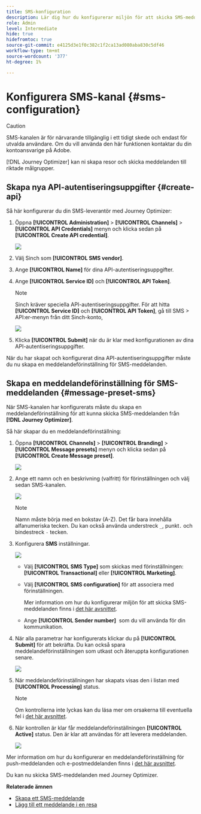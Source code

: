 ```yaml
---
title: SMS-konfiguration
description: Lär dig hur du konfigurerar miljön för att skicka SMS-meddelanden med Journey Optimizer
role: Admin
level: Intermediate
hide: true
hidefromtoc: true
source-git-commit: e4125d3e1f0c382c1f2ca13ad080aba830c5df46
workflow-type: tm+mt
source-wordcount: '377'
ht-degree: 1%

---
```


# Konfigurera SMS-kanal {#sms-configuration}

>[!CAUTION]
>
> SMS-kanalen är för närvarande tillgänglig i ett tidigt skede och endast för utvalda användare. Om du vill använda den här funktionen kontaktar du din kontoansvarige på Adobe.

[!DNL Journey Optimizer] kan ni skapa resor och skicka meddelanden till riktade målgrupper.

## Skapa nya API-autentiseringsuppgifter {#create-api}

Så här konfigurerar du din SMS-leverantör med Journey Optimizer:

1. Öppna **[!UICONTROL Administration]** > **[!UICONTROL Channels]** > **[!UICONTROL API Credentials]** menyn och klicka sedan på **[!UICONTROL Create API credential]**.

   ![](../assets/sms_4.png)

1. Välj Sinch som **[!UICONTROL SMS vendor]**.

1. Ange **[!UICONTROL Name]** för dina API-autentiseringsuppgifter.

1. Ange **[!UICONTROL Service ID]** och **[!UICONTROL API Token]**.

   >[!NOTE]
   >
   > Sinch kräver speciella API-autentiseringsuppgifter. För att hitta **[!UICONTROL Service ID]** och **[!UICONTROL API Token]**, gå till SMS > API:er-menyn från ditt Sinch-konto,

   ![](../assets/sms_5.png)

1. Klicka **[!UICONTROL Submit]** när du är klar med konfigurationen av dina API-autentiseringsuppgifter.

När du har skapat och konfigurerat dina API-autentiseringsuppgifter måste du nu skapa en meddelandeförinställning för SMS-meddelanden.

## Skapa en meddelandeförinställning för SMS-meddelanden {#message-preset-sms}

När SMS-kanalen har konfigurerats måste du skapa en meddelandeförinställning för att kunna skicka SMS-meddelanden från **[!DNL Journey Optimizer]**.

Så här skapar du en meddelandeförinställning:

1. Öppna **[!UICONTROL Channels]** > **[!UICONTROL Branding]** > **[!UICONTROL Message presets]** menyn och klicka sedan på **[!UICONTROL Create Message preset]**.

   ![](../assets/preset-create.png)

1. Ange ett namn och en beskrivning (valfritt) för förinställningen och välj sedan SMS-kanalen.

   ![](../assets/sms_preset.png)

   >[!NOTE]
   >
   > Namn måste börja med en bokstav (A-Z). Det får bara innehålla alfanumeriska tecken. Du kan också använda understreck `_`, punkt`.` och bindestreck `-` tecken.

1. Konfigurera **SMS** inställningar.

   ![](../assets/preset-sms.png)

   * Välj **[!UICONTROL SMS Type]** som skickas med förinställningen: **[!UICONTROL Transactional]** eller **[!UICONTROL Marketing]**.

   * Välj **[!UICONTROL SMS configuration]** för att associera med förinställningen.

      Mer information om hur du konfigurerar miljön för att skicka SMS-meddelanden finns i [det här avsnittet](sms-configuration.md).

   * Ange **[!UICONTROL Sender number]** &#x200B; som du vill använda för din kommunikation.

1. När alla parametrar har konfigurerats klickar du på **[!UICONTROL Submit]** för att bekräfta. Du kan också spara meddelandeförinställningen som utkast och återuppta konfigurationen senare.

   ![](../assets/sms_preset_2.png)

1. När meddelandeförinställningen har skapats visas den i listan med **[!UICONTROL Processing]** status.

   >[!NOTE]
   >
   >Om kontrollerna inte lyckas kan du läsa mer om orsakerna till eventuella fel i [det här avsnittet](#monitor-message-presets).

1. När kontrollen är klar får meddelandeförinställningen **[!UICONTROL Active]** status. Den är klar att användas för att leverera meddelanden.

   ![](../assets/preset-active.png)

Mer information om hur du konfigurerar en meddelandeförinställning för push-meddelanden och e-postmeddelanden finns i [det här avsnittet](message-presets.md).

Du kan nu skicka SMS-meddelanden med Journey Optimizer.

**Relaterade ämnen**

* [Skapa ett SMS-meddelande](../create-sms.md)
* [Lägg till ett meddelande i en resa](../building-journeys/journeys-message.md)
